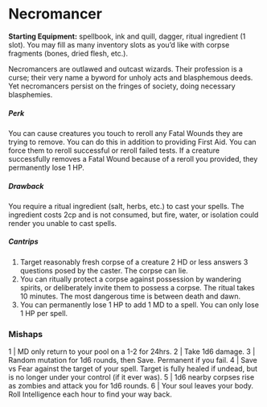 # Necromancer

**Starting Equipment:** spellbook, ink and quill, dagger, ritual
ingredient (1 slot). You may fill as many inventory slots as you’d
like with corpse fragments (bones, dried flesh, etc.).

Necromancers are outlawed and outcast wizards. Their
profession is a curse; their very name a byword for unholy acts
and blasphemous deeds. Yet necromancers persist on the
fringes of society, doing necessary blasphemies.
##### Perk
You can cause creatures you touch to reroll any Fatal Wounds
they are trying to remove. You can do this in addition to providing
First Aid. You can force them to reroll successful or reroll failed
tests. If a creature successfully removes a Fatal Wound because
of a reroll you provided, they permanently lose 1 HP.
##### Drawback
You require a ritual ingredient (salt, herbs, etc.) to cast your
spells. The ingredient costs 2cp and is not consumed, but fire,
water, or isolation could render you unable to cast spells.
##### Cantrips

1. Target reasonably fresh corpse of a creature 2 HD or less answers 3 questions posed by the caster. The corpse can lie.
2. You can ritually protect a corpse against possession by wandering spirits, or deliberately invite them to possess a corpse. The ritual takes 10 minutes. The most dangerous time is between death and dawn.
3. You can permanently lose 1 HP to add 1 MD to a spell. You can only lose 1 HP per spell.

### Mishaps

1 | MD only return to your pool on a 1-2 for 24hrs.
2 | Take 1d6 damage.
3 | Random mutation for 1d6 rounds, then Save. Permanent if you fail.
4 | Save vs Fear against the target of your spell. Target is fully healed if undead, but is no longer under your control (if it ever was).
5 | 1d6 nearby corpses rise as zombies and attack you for 1d6 rounds.
6 | Your soul leaves your body. Roll Intelligence each hour to find your way back.
